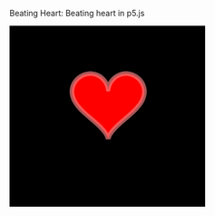 Beating Heart:
   Beating heart in p5.js

![Beating heart gif](https://github.com/TamilRavi214/p5_js_codes/blob/master/beating_heart/beating_heart.gif)

